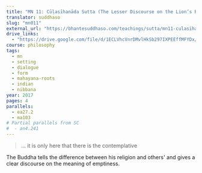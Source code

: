 ```yaml
---
title: "MN 11: Cūḷasīhanāda Sutta (The Lesser Discourse on the Lion’s Roar)"
translator: suddhaso
slug: "mn011"
external_url: "https://bhantesuddhaso.com/teachings/sutta/mn11-culasihanada-sutta/"
drive_links:
  - "https://drive.google.com/file/d/1ECLVhcVnrDMvlHkSb297IXPEEffMFYDx/view?usp=drivesdk"
course: philosophy
tags:
  - mn
  - setting
  - dialogue
  - form
  - mahayana-roots
  - indian
  - nibbana
year: 2017
pages: 4
parallels:
  - ea27.2
  - ma103
# Partial parallels from SC
#  - an4.241
---
```


> … it is only here that there is the contemplative

The Buddha tells the difference between his religion and others' and gives a clear discourse on the meaning of emptiness.

